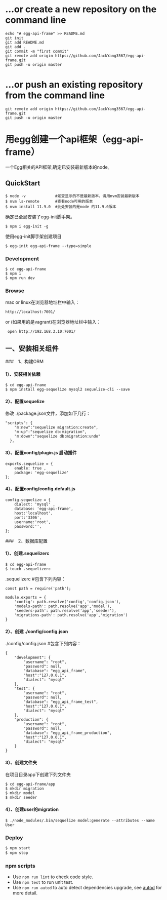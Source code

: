 # …or create a new repository on the command line
```
echo "# egg-api-frame" >> README.md
git init
git add README.md
git add .
git commit -m "first commit"
git remote add origin https://github.com/JackYang3567/egg-api-frame.git
git push -u origin master
```
# …or push an existing repository from the command line
```
git remote add origin https://github.com/JackYang3567/egg-api-frame.git
git push -u origin master
```

# 用egg创建一个api框架（egg-api-frame）

一个Egg相关的API框架,确定已安装最新版本的node, 


## QuickStart

```
$ node -v             #如查显示的不是最新版本，请用nvm安装最新版本
$ nvm ls-remote       #查看node可用的版本
$ nvm install 11.9.0  #此处安装的是node 的11.9.0版本
```
确定已全局安装了egg-init脚手架。
```
$ npm i egg-init -g
```
使用egg-init脚手架创建项目
```
$ egg-init egg-api-frame --type=simple
```

### Development

```
$ cd egg-api-frame
$ npm i
$ npm run dev
```
### Browse
mac or linux在浏览器地址栏中输入：
```
http://localhost:7001/
```
or (如果用的是vagrant)在浏览器地址栏中输入：
```
 open http://192.168.3.10:7001/
```

## 一、安装相关组件
###　1、构建ORM
#### 1）、安装相关依赖
```
$ cd egg-api-frame
$ npm install egg-sequelize mysql2 sequelize-cli --save
```
#### 2）、配置sequelize
修改 ./package.json文件，添加如下几行：
```
"scripts": {
    "m:new":"sequelize migration:create",
    "m:up":"sequelize db:migration",
    "m:down":"sequelize db:migration:undo"
  },
```
#### 3）、配置config/plugin.js 启动插件
```
exports.sequelize = {  
    enable: true ,
    package: 'egg-sequelize'
};
```

#### 4）、配置config/config.default.js
```
config.sequelize = {  
    dialect: 'mysql' ,
    database: 'egg-api-frame',
    host:'localhost',
    port:'3306',
    username:'root',
    password:'',
};
```

###　2、数据库配置
#### 1）、创建.sequelizerc
```
$ cd egg-api-frame
$ touch .sequelizerc 
```
.sequelizerc  #包含下列内容：
```
const path = require('path');

module.exports = {
    'config': path.resolve('config','config.json'),
    'models-path': path.resolve('app','model'),
    'seeders-path': path.resolve('app','seeder'),
    'migrations-path': path.resolve('app','migration')
}
```
#### 2）、创建 ./config/config.json
./config/config.json #包含下列内容：
```
{
    "development": {
        "username": "root",
        "password": null,
        "database": "egg_api_frame",
        "host":"127.0.0.1",
        "dialect": "mysql" 
    },
    "test": {
        "username": "root",
        "password": null,
        "database": "egg_api_frame_test",
        "host":"127.0.0.1",
        "dialect": "mysql" 
    },
    "production": {
        "username": "root",
        "password": null,
        "database": "egg_api_frame_production",
        "host":"127.0.0.1",
        "dialect": "mysql" 
    }
}
```

#### 3）、创建文件夹
在项目目录app下创建下列文件夹
```
$ cd egg-api-frame/app
$ mkdir migration
$ mkdir model
$ mkdir seeder 
```
#### 4）、创建user的migration
```
$ ./node_modules/.bin/sequelize model:generate --attributes --name User
```
### Deploy

```bash
$ npm start
$ npm stop
```

### npm scripts

- Use `npm run lint` to check code style.
- Use `npm test` to run unit test.
- Use `npm run autod` to auto detect dependencies upgrade, see [autod](https://www.npmjs.com/package/autod) for more detail.


[egg]: https://eggjs.org